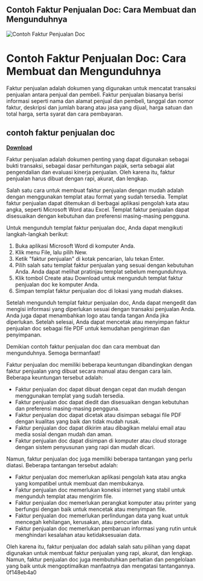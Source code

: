 ## Contoh Faktur Penjualan Doc: Cara Membuat dan Mengunduhnya

 
![Contoh Faktur Penjualan Doc](https://i.pinimg.com/736x/a4/24/53/a4245382681af56774d2285f2c92eec5.jpg)

 
# Contoh Faktur Penjualan Doc: Cara Membuat dan Mengunduhnya
 
Faktur penjualan adalah dokumen yang digunakan untuk mencatat transaksi penjualan antara penjual dan pembeli. Faktur penjualan biasanya berisi informasi seperti nama dan alamat penjual dan pembeli, tanggal dan nomor faktur, deskripsi dan jumlah barang atau jasa yang dijual, harga satuan dan total harga, serta syarat dan cara pembayaran.
 
## contoh faktur penjualan doc


[**Download**](https://denirade.blogspot.com/?download=2tLeZV)

 
Faktur penjualan adalah dokumen penting yang dapat digunakan sebagai bukti transaksi, sebagai dasar perhitungan pajak, serta sebagai alat pengendalian dan evaluasi kinerja penjualan. Oleh karena itu, faktur penjualan harus dibuat dengan rapi, akurat, dan lengkap.
 
Salah satu cara untuk membuat faktur penjualan dengan mudah adalah dengan menggunakan templat atau format yang sudah tersedia. Templat faktur penjualan dapat ditemukan di berbagai aplikasi pengolah kata atau angka, seperti Microsoft Word atau Excel. Templat faktur penjualan dapat disesuaikan dengan kebutuhan dan preferensi masing-masing pengguna.
 
Untuk mengunduh templat faktur penjualan doc, Anda dapat mengikuti langkah-langkah berikut:
 
1. Buka aplikasi Microsoft Word di komputer Anda.
2. Klik menu File, lalu pilih New.
3. Ketik "faktur penjualan" di kotak pencarian, lalu tekan Enter.
4. Pilih salah satu templat faktur penjualan yang sesuai dengan kebutuhan Anda. Anda dapat melihat pratinjau templat sebelum mengunduhnya.
5. Klik tombol Create atau Download untuk mengunduh templat faktur penjualan doc ke komputer Anda.
6. Simpan templat faktur penjualan doc di lokasi yang mudah diakses.

Setelah mengunduh templat faktur penjualan doc, Anda dapat mengedit dan mengisi informasi yang diperlukan sesuai dengan transaksi penjualan Anda. Anda juga dapat menambahkan logo atau tanda tangan Anda jika diperlukan. Setelah selesai, Anda dapat mencetak atau menyimpan faktur penjualan doc sebagai file PDF untuk kemudahan pengiriman dan penyimpanan.
 
Demikian contoh faktur penjualan doc dan cara membuat dan mengunduhnya. Semoga bermanfaat!
  
Faktur penjualan doc memiliki beberapa keuntungan dibandingkan dengan faktur penjualan yang dibuat secara manual atau dengan cara lain. Beberapa keuntungan tersebut adalah:

- Faktur penjualan doc dapat dibuat dengan cepat dan mudah dengan menggunakan templat yang sudah tersedia.
- Faktur penjualan doc dapat diedit dan disesuaikan dengan kebutuhan dan preferensi masing-masing pengguna.
- Faktur penjualan doc dapat dicetak atau disimpan sebagai file PDF dengan kualitas yang baik dan tidak mudah rusak.
- Faktur penjualan doc dapat dikirim atau dibagikan melalui email atau media sosial dengan mudah dan aman.
- Faktur penjualan doc dapat disimpan di komputer atau cloud storage dengan sistem penyusunan yang rapi dan mudah dicari.

Namun, faktur penjualan doc juga memiliki beberapa tantangan yang perlu diatasi. Beberapa tantangan tersebut adalah:

- Faktur penjualan doc memerlukan aplikasi pengolah kata atau angka yang kompatibel untuk membuat dan membukanya.
- Faktur penjualan doc memerlukan koneksi internet yang stabil untuk mengunduh templat atau mengirim file.
- Faktur penjualan doc memerlukan perangkat komputer atau printer yang berfungsi dengan baik untuk mencetak atau menyimpan file.
- Faktur penjualan doc memerlukan perlindungan data yang kuat untuk mencegah kehilangan, kerusakan, atau pencurian data.
- Faktur penjualan doc memerlukan pembaruan informasi yang rutin untuk menghindari kesalahan atau ketidaksesuaian data.

Oleh karena itu, faktur penjualan doc adalah salah satu pilihan yang dapat digunakan untuk membuat faktur penjualan yang rapi, akurat, dan lengkap. Namun, faktur penjualan doc juga membutuhkan perhatian dan pengelolaan yang baik untuk mengoptimalkan manfaatnya dan mengatasi tantangannya.
 0f148eb4a0
